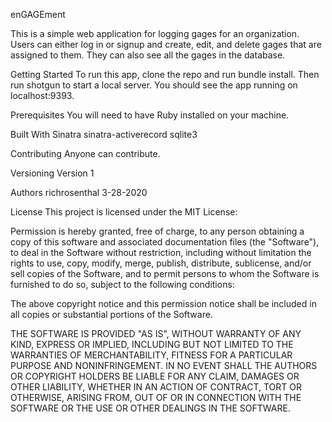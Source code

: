 enGAGEment

This is a simple web application for logging gages for an organization.
Users can either log in or signup and create, edit, and delete gages that are assigned to them. They can also see all the gages in the database.

Getting Started
To run this app, clone the repo and run bundle install. Then run shotgun to start a local server. You should see the app running on localhost:9393.

Prerequisites
You will need to have Ruby installed on your machine.


Built With
Sinatra
sinatra-activerecord
sqlite3

Contributing
Anyone can contribute.

Versioning
Version 1

Authors
richrosenthal 3-28-2020

License
This project is licensed under the MIT License:

Permission is hereby granted, free of charge, to any person obtaining a copy of this software and associated documentation files (the "Software"), to deal in the Software without restriction, including without limitation the rights to use, copy, modify, merge, publish, distribute, sublicense, and/or sell copies of the Software, and to permit persons to whom the Software is furnished to do so, subject to the following conditions:

The above copyright notice and this permission notice shall be included in all copies or substantial portions of the Software.

THE SOFTWARE IS PROVIDED "AS IS", WITHOUT WARRANTY OF ANY KIND, EXPRESS OR IMPLIED, INCLUDING BUT NOT LIMITED TO THE WARRANTIES OF MERCHANTABILITY, FITNESS FOR A PARTICULAR PURPOSE AND NONINFRINGEMENT. IN NO EVENT SHALL THE AUTHORS OR COPYRIGHT HOLDERS BE LIABLE FOR ANY CLAIM, DAMAGES OR OTHER LIABILITY, WHETHER IN AN ACTION OF CONTRACT, TORT OR OTHERWISE, ARISING FROM, OUT OF OR IN CONNECTION WITH THE SOFTWARE OR THE USE OR OTHER DEALINGS IN THE SOFTWARE.
